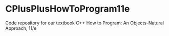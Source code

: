 # CPlusPlusHowToProgram11e
Code repository for our textbook C++ How to Program: An Objects-Natural Approach, 11/e
